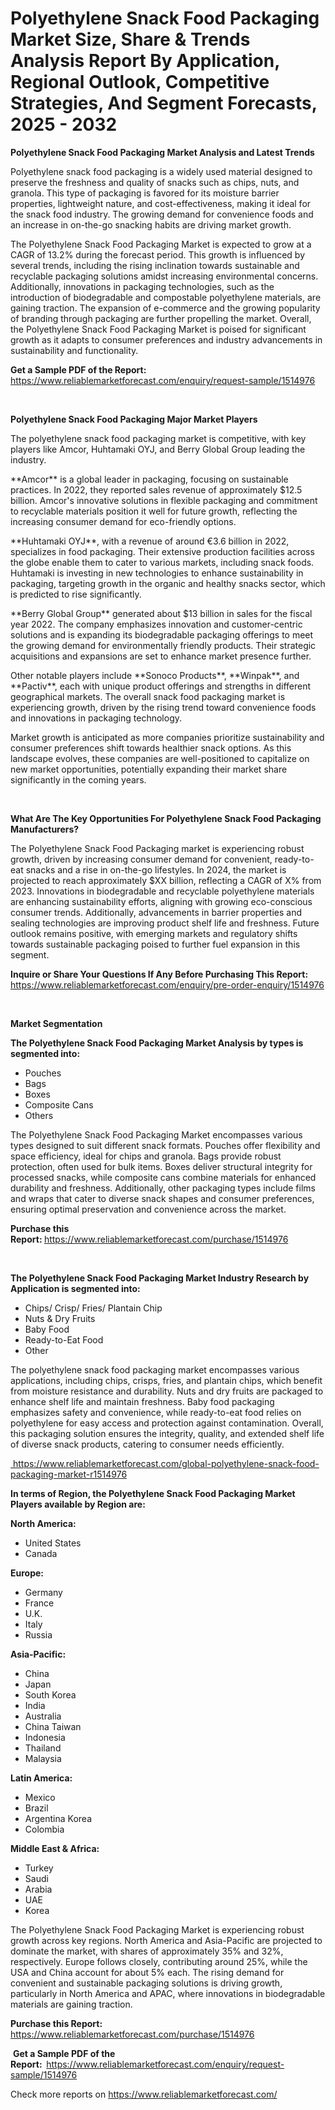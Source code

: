 <p><h1>Polyethylene Snack Food Packaging Market Size, Share & Trends Analysis Report By Application, Regional Outlook, Competitive Strategies, And Segment Forecasts, 2025 - 2032</h1></p><p><strong>Polyethylene Snack Food Packaging Market Analysis and Latest Trends</strong></p>
<p><p>Polyethylene snack food packaging is a widely used material designed to preserve the freshness and quality of snacks such as chips, nuts, and granola. This type of packaging is favored for its moisture barrier properties, lightweight nature, and cost-effectiveness, making it ideal for the snack food industry. The growing demand for convenience foods and an increase in on-the-go snacking habits are driving market growth. </p><p>The Polyethylene Snack Food Packaging Market is expected to grow at a CAGR of 13.2% during the forecast period. This growth is influenced by several trends, including the rising inclination towards sustainable and recyclable packaging solutions amidst increasing environmental concerns. Additionally, innovations in packaging technologies, such as the introduction of biodegradable and compostable polyethylene materials, are gaining traction. The expansion of e-commerce and the growing popularity of branding through packaging are further propelling the market. Overall, the Polyethylene Snack Food Packaging Market is poised for significant growth as it adapts to consumer preferences and industry advancements in sustainability and functionality.</p></p>
<p><strong>Get a Sample PDF of the Report:&nbsp;</strong> <a href="https://www.reliablemarketforecast.com/enquiry/request-sample/1514976?utm_campaign=3094&utm_medium=2&utm_source=Github&utm_content=ia&utm_term=29032025&utm_id=polyethylene-snack-food-packaging">https://www.reliablemarketforecast.com/enquiry/request-sample/1514976</a></p>
<p>&nbsp;</p>
<p><strong>Polyethylene Snack Food Packaging Major Market Players</strong></p>
<p><p>The polyethylene snack food packaging market is competitive, with key players like Amcor, Huhtamaki OYJ, and Berry Global Group leading the industry.</p><p>**Amcor** is a global leader in packaging, focusing on sustainable practices. In 2022, they reported sales revenue of approximately $12.5 billion. Amcor's innovative solutions in flexible packaging and commitment to recyclable materials position it well for future growth, reflecting the increasing consumer demand for eco-friendly options.</p><p>**Huhtamaki OYJ**, with a revenue of around €3.6 billion in 2022, specializes in food packaging. Their extensive production facilities across the globe enable them to cater to various markets, including snack foods. Huhtamaki is investing in new technologies to enhance sustainability in packaging, targeting growth in the organic and healthy snacks sector, which is predicted to rise significantly.</p><p>**Berry Global Group** generated about $13 billion in sales for the fiscal year 2022. The company emphasizes innovation and customer-centric solutions and is expanding its biodegradable packaging offerings to meet the growing demand for environmentally friendly products. Their strategic acquisitions and expansions are set to enhance market presence further.</p><p>Other notable players include **Sonoco Products**, **Winpak**, and **Pactiv**, each with unique product offerings and strengths in different geographical markets. The overall snack food packaging market is experiencing growth, driven by the rising trend toward convenience foods and innovations in packaging technology.</p><p>Market growth is anticipated as more companies prioritize sustainability and consumer preferences shift towards healthier snack options. As this landscape evolves, these companies are well-positioned to capitalize on new market opportunities, potentially expanding their market share significantly in the coming years.</p></p>
<p>&nbsp;</p>
<p><strong>What Are The Key Opportunities For Polyethylene Snack Food Packaging Manufacturers?</strong></p>
<p><p>The Polyethylene Snack Food Packaging market is experiencing robust growth, driven by increasing consumer demand for convenient, ready-to-eat snacks and a rise in on-the-go lifestyles. In 2024, the market is projected to reach approximately $XX billion, reflecting a CAGR of X% from 2023. Innovations in biodegradable and recyclable polyethylene materials are enhancing sustainability efforts, aligning with growing eco-conscious consumer trends. Additionally, advancements in barrier properties and sealing technologies are improving product shelf life and freshness. Future outlook remains positive, with emerging markets and regulatory shifts towards sustainable packaging poised to further fuel expansion in this segment.</p></p>
<p><strong>Inquire or Share Your Questions If Any Before Purchasing This Report:</strong> <a href="https://www.reliablemarketforecast.com/enquiry/pre-order-enquiry/1514976?utm_campaign=3094&utm_medium=2&utm_source=Github&utm_content=ia&utm_term=29032025&utm_id=polyethylene-snack-food-packaging">https://www.reliablemarketforecast.com/enquiry/pre-order-enquiry/1514976</a></p>
<p>&nbsp;</p>
<p><strong>Market Segmentation</strong></p>
<p><strong>The Polyethylene Snack Food Packaging Market Analysis by types is segmented into:</strong></p>
<p><ul><li>Pouches</li><li>Bags</li><li>Boxes</li><li>Composite Cans</li><li>Others</li></ul></p>
<p><p>The Polyethylene Snack Food Packaging Market encompasses various types designed to suit different snack formats. Pouches offer flexibility and space efficiency, ideal for chips and granola. Bags provide robust protection, often used for bulk items. Boxes deliver structural integrity for processed snacks, while composite cans combine materials for enhanced durability and freshness. Additionally, other packaging types include films and wraps that cater to diverse snack shapes and consumer preferences, ensuring optimal preservation and convenience across the market.</p></p>
<p><strong>Purchase this Report:&nbsp;</strong><a href="https://www.reliablemarketforecast.com/purchase/1514976?utm_campaign=3094&utm_medium=2&utm_source=Github&utm_content=ia&utm_term=29032025&utm_id=polyethylene-snack-food-packaging">https://www.reliablemarketforecast.com/purchase/1514976</a></p>
<p>&nbsp;</p>
<p><strong>The Polyethylene Snack Food Packaging Market Industry Research by Application is segmented into:</strong></p>
<p><ul><li>Chips/ Crisp/ Fries/ Plantain Chip</li><li>Nuts & Dry Fruits</li><li>Baby Food</li><li>Ready-to-Eat Food</li><li>Other</li></ul></p>
<p><p>The polyethylene snack food packaging market encompasses various applications, including chips, crisps, fries, and plantain chips, which benefit from moisture resistance and durability. Nuts and dry fruits are packaged to enhance shelf life and maintain freshness. Baby food packaging emphasizes safety and convenience, while ready-to-eat food relies on polyethylene for easy access and protection against contamination. Overall, this packaging solution ensures the integrity, quality, and extended shelf life of diverse snack products, catering to consumer needs efficiently.</p></p>
<p><a href="https://www.reliablemarketforecast.com/global-polyethylene-snack-food-packaging-market-r1514976?utm_campaign=3094&utm_medium=2&utm_source=Github&utm_content=ia&utm_term=29032025&utm_id=polyethylene-snack-food-packaging">&nbsp;https://www.reliablemarketforecast.com/global-polyethylene-snack-food-packaging-market-r1514976</a></p>
<p><strong>In terms of Region, the Polyethylene Snack Food Packaging Market Players available by Region are:</strong></p>
<p>
    <p> <strong> North America: </strong>
        <ul>
            <li>United States</li>
            <li>Canada</li>
        </ul>
        </p> 
    <p> <strong> Europe: </strong>
        <ul>
            <li>Germany</li>
            <li>France</li>
            <li>U.K.</li>
            <li>Italy</li>
            <li>Russia</li>
        </ul>
        </p> 
    <p> <strong> Asia-Pacific: </strong>
        <ul>
            <li>China</li>
            <li>Japan</li>
            <li>South Korea</li>
            <li>India</li>
            <li>Australia</li>
            <li>China Taiwan</li>
            <li>Indonesia</li>
            <li>Thailand</li>
            <li>Malaysia</li>
        </ul>
        </p> 
    <p> <strong> Latin America: </strong>
        <ul>
            <li>Mexico</li>
            <li>Brazil</li>
            <li>Argentina Korea</li>
            <li>Colombia</li>
        </ul>
        </p> 
    <p> <strong> Middle East & Africa: </strong>
        <ul>
            <li>Turkey</li>
            <li>Saudi</li>
            <li>Arabia</li>
            <li>UAE</li>
            <li>Korea</li>
        </ul>
    </p>
    </p>
<p><p>The Polyethylene Snack Food Packaging Market is experiencing robust growth across key regions. North America and Asia-Pacific are projected to dominate the market, with shares of approximately 35% and 32%, respectively. Europe follows closely, contributing around 25%, while the USA and China account for about 5% each. The rising demand for convenient and sustainable packaging solutions is driving growth, particularly in North America and APAC, where innovations in biodegradable materials are gaining traction.</p></p>
<p><strong>Purchase this Report: </strong><a href="https://www.reliablemarketforecast.com/purchase/1514976?utm_campaign=3094&utm_medium=2&utm_source=Github&utm_content=ia&utm_term=29032025&utm_id=polyethylene-snack-food-packaging">https://www.reliablemarketforecast.com/purchase/1514976</a></p>
<p>&nbsp;<strong>Get a Sample PDF of the Report:&nbsp;&nbsp;</strong><a href="https://www.reliablemarketforecast.com/enquiry/request-sample/1514976?utm_campaign=3094&utm_medium=2&utm_source=Github&utm_content=ia&utm_term=29032025&utm_id=polyethylene-snack-food-packaging">https://www.reliablemarketforecast.com/enquiry/request-sample/1514976</a></p>
<p><strong></strong></p>
<p>Check more reports on <a href="https://www.reliablemarketforecast.com/?utm_campaign=3094&utm_medium=2&utm_source=Github&utm_content=ia&utm_term=29032025&utm_id=polyethylene-snack-food-packaging">https://www.reliablemarketforecast.com/</a></p>